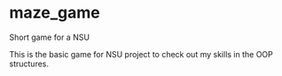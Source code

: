 # maze_game
Short game for a NSU

This is the basic game for NSU project to check out my skills in the OOP structures.
